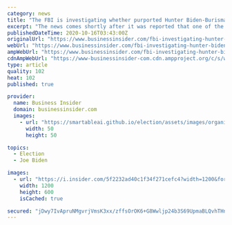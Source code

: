 ```yaml
---
category: news
title: "The FBI is investigating whether purported Hunter Biden-Burisma emails were part of a foreign intelligence operation"
excerpt: "The news comes shortly after it was reported that one of the sources of the emails, Rudy Giuliani, was a target for Russian intelligence."
publishedDateTime: 2020-10-16T03:43:00Z
originalUrl: "https://www.businessinsider.com/fbi-investigating-hunter-biden-burisma-emails-foreign-intelligence-operation-2020-10"
webUrl: "https://www.businessinsider.com/fbi-investigating-hunter-biden-burisma-emails-foreign-intelligence-operation-2020-10"
ampWebUrl: "https://www.businessinsider.com/fbi-investigating-hunter-biden-burisma-emails-foreign-intelligence-operation-2020-10?amp"
cdnAmpWebUrl: "https://www-businessinsider-com.cdn.ampproject.org/c/s/www.businessinsider.com/fbi-investigating-hunter-biden-burisma-emails-foreign-intelligence-operation-2020-10?amp"
type: article
quality: 102
heat: 102
published: true

provider:
  name: Business Insider
  domain: businessinsider.com
  images:
    - url: "https://smartableai.github.io/election/assets/images/organizations/businessinsider.com-50x50.jpg"
      width: 50
      height: 50

topics:
  - Election
  - Joe Biden

images:
  - url: "https://i.insider.com/5f2232ad40c1f34f271cefc4?width=1200&format=jpeg"
    width: 1200
    height: 600
    isCached: true

secured: "jDwy7IvApruNMgvrjVmsK3xx/zffsOrOK6+G8Wwljp24b3S69UpmaBLQvhTHnFbTE7zgTVx6kiOJ2Xr8MT6sRRdE1QPIoqf7s9nzRV7PTjkTGWkoF5O3om+/pyCDKTHIuXAau7EpYn7Z9B7TWoLNvj9gMzMk2i9aqp8ygSpchWr5I4mwrrnqHkykjqfuOrPX7TpsZcT75Tb0mJEXR6PHW8FchO1EzQ9oUoarM3Dy3/ebBoC7JE9AnNwejETqktISE5NLlL4WpWJ6EZRXatJGqH1Hac88prCdXTZ8f81eXyuzjhnGj+y4fg39PTp7cwrdMN1FxEB74HjBoNT8aFH8+/rJlMmGCeDsLeatO02UyiA=;sD2UHInVc4jD2H/CZwTx2Q=="
---
```


